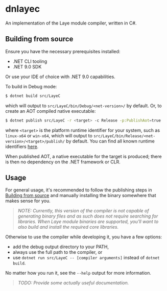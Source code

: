 # dnlayec
An implementation of the Laye module compiler, written in C#.

## Building from source

Ensure you have the necessary prerequisites installed:
- .NET CLI tooling
- .NET 9.0 SDK

Or use your IDE of choice with .NET 9.0 capabilities.

To build in Debug mode:
```sh
$ dotnet build src/LayeC
```
which will output to `src/LayeC/bin/Debug/<net-version>/` by default.
Or, to create an AOT compiled native executable:
```sh
$ dotnet publish src/LayeC -r <target> -c Release -p:PublishAot=true
```
where `<target>` is the platform runtime identifier for your system, such as `linux-x64` or `win-x64`, which will output to `src/LayeC/bin/Release/<net-version>/<target>/publish/` by default. You can find all known runtime identifiers [here](https://learn.microsoft.com/en-us/dotnet/core/rid-catalog#known-rids).

When published AOT, a native executable for the target is produced; there is then no dependency on the .NET framework or CLR.

## Usage

For general usage, it's recommended to follow the publishing steps in [Building from source](#building-from-source) and manually installing the binary somewhere that makes sense for you.

> *NOTE: Currently, this version of the compiler is not capable of generating binary files and as such does not require searching for libraries. When Laye module binaries are supported, you'll want to also build and install the required core libraries.*

Otherwise to use the compiler while developing it, you have a few options:
- add the debug output directory to your PATH,
- always use the full path to the compiler, or
- use `dotnet run src/LayeC -- [compiler arguments]` instead of `dotnet build`.

No matter how you run it, see the `--help` output for more information.

> *TODO: Provide some actually useful documentation.*
